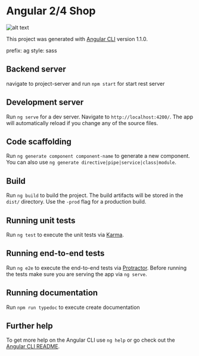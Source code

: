 # Angular 2/4 Shop

![alt text](https://github.com/andregaertner/angular2-shop/blob/master/src/assets/screenshot.png)


This project was generated with [Angular CLI](https://github.com/angular/angular-cli) version 1.1.0.

prefix: ag
style: sass

## Backend server
navigate to project-server and run `npm start` for start rest server
## Development server

Run `ng serve` for a dev server. Navigate to `http://localhost:4200/`. The app will automatically reload if you change any of the source files.

## Code scaffolding

Run `ng generate component component-name` to generate a new component. You can also use `ng generate directive|pipe|service|class|module`.

## Build

Run `ng build` to build the project. The build artifacts will be stored in the `dist/` directory. Use the `-prod` flag for a production build.

## Running unit tests

Run `ng test` to execute the unit tests via [Karma](https://karma-runner.github.io).

## Running end-to-end tests

Run `ng e2e` to execute the end-to-end tests via [Protractor](http://www.protractortest.org/).
Before running the tests make sure you are serving the app via `ng serve`.

## Running documentation
Run `npm run typedoc` to execute create documentation
## Further help

To get more help on the Angular CLI use `ng help` or go check out the [Angular CLI README](https://github.com/angular/angular-cli/blob/master/README.md).

